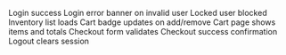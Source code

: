 Login success
Login error banner on invalid user
Locked user blocked
Inventory list loads
Cart badge updates on add/remove
Cart page shows items and totals
Checkout form validates
Checkout success confirmation
Logout clears session
